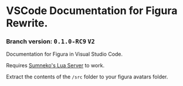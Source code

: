 # VSCode Documentation for Figura Rewrite.
### Branch version: <kbd>**0.1.0-RC9**</kbd> <kbd>**V2**</kbd>

Documentation for Figura in Visual Studio Code.

Requires [Sumneko's Lua Server](https://marketplace.visualstudio.com/items?itemName=sumneko.lua) to work.

Extract the contents of the `/src` folder to your figura avatars folder.
